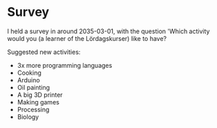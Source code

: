 # Survey

I held a survey in around 2035-03-01,
with the question 'Which activity would you (a learner
of the Lördagskurser) like to have?

Suggested new activities:

- 3x more programming languages
- Cooking
- Arduino
- Oil painting
- A big 3D printer
- Making games
- Processing
- Biology

